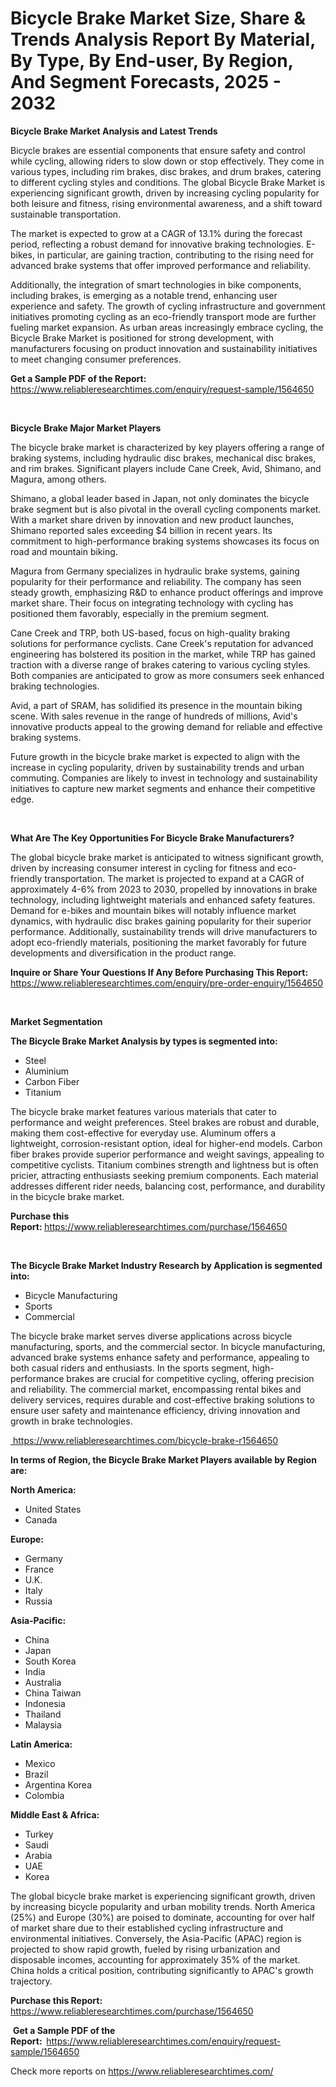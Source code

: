 <p><h1>Bicycle Brake Market Size, Share & Trends Analysis Report By Material, By Type, By End-user, By Region, And Segment Forecasts, 2025 - 2032</h1></p><p><strong>Bicycle Brake Market Analysis and Latest Trends</strong></p>
<p><p>Bicycle brakes are essential components that ensure safety and control while cycling, allowing riders to slow down or stop effectively. They come in various types, including rim brakes, disc brakes, and drum brakes, catering to different cycling styles and conditions. The global Bicycle Brake Market is experiencing significant growth, driven by increasing cycling popularity for both leisure and fitness, rising environmental awareness, and a shift toward sustainable transportation. </p><p>The market is expected to grow at a CAGR of 13.1% during the forecast period, reflecting a robust demand for innovative braking technologies. E-bikes, in particular, are gaining traction, contributing to the rising need for advanced brake systems that offer improved performance and reliability. </p><p>Additionally, the integration of smart technologies in bike components, including brakes, is emerging as a notable trend, enhancing user experience and safety. The growth of cycling infrastructure and government initiatives promoting cycling as an eco-friendly transport mode are further fueling market expansion. As urban areas increasingly embrace cycling, the Bicycle Brake Market is positioned for strong development, with manufacturers focusing on product innovation and sustainability initiatives to meet changing consumer preferences.</p></p>
<p><strong>Get a Sample PDF of the Report:&nbsp;</strong> <a href="https://www.reliableresearchtimes.com/enquiry/request-sample/1564650?utm_campaign=3565&utm_medium=2&utm_source=Github&utm_content=ia&utm_term=04042025&utm_id=bicycle-brake">https://www.reliableresearchtimes.com/enquiry/request-sample/1564650</a></p>
<p>&nbsp;</p>
<p><strong>Bicycle Brake Major Market Players</strong></p>
<p><p>The bicycle brake market is characterized by key players offering a range of braking systems, including hydraulic disc brakes, mechanical disc brakes, and rim brakes. Significant players include Cane Creek, Avid, Shimano, and Magura, among others. </p><p>Shimano, a global leader based in Japan, not only dominates the bicycle brake segment but is also pivotal in the overall cycling components market. With a market share driven by innovation and new product launches, Shimano reported sales exceeding $4 billion in recent years. Its commitment to high-performance braking systems showcases its focus on road and mountain biking.</p><p>Magura from Germany specializes in hydraulic brake systems, gaining popularity for their performance and reliability. The company has seen steady growth, emphasizing R&D to enhance product offerings and improve market share. Their focus on integrating technology with cycling has positioned them favorably, especially in the premium segment.</p><p>Cane Creek and TRP, both US-based, focus on high-quality braking solutions for performance cyclists. Cane Creek's reputation for advanced engineering has bolstered its position in the market, while TRP has gained traction with a diverse range of brakes catering to various cycling styles. Both companies are anticipated to grow as more consumers seek enhanced braking technologies.</p><p>Avid, a part of SRAM, has solidified its presence in the mountain biking scene. With sales revenue in the range of hundreds of millions, Avid's innovative products appeal to the growing demand for reliable and effective braking systems.</p><p>Future growth in the bicycle brake market is expected to align with the increase in cycling popularity, driven by sustainability trends and urban commuting. Companies are likely to invest in technology and sustainability initiatives to capture new market segments and enhance their competitive edge.</p></p>
<p>&nbsp;</p>
<p><strong>What Are The Key Opportunities For Bicycle Brake Manufacturers?</strong></p>
<p><p>The global bicycle brake market is anticipated to witness significant growth, driven by increasing consumer interest in cycling for fitness and eco-friendly transportation. The market is projected to expand at a CAGR of approximately 4-6% from 2023 to 2030, propelled by innovations in brake technology, including lightweight materials and enhanced safety features. Demand for e-bikes and mountain bikes will notably influence market dynamics, with hydraulic disc brakes gaining popularity for their superior performance. Additionally, sustainability trends will drive manufacturers to adopt eco-friendly materials, positioning the market favorably for future developments and diversification in the product range.</p></p>
<p><strong>Inquire or Share Your Questions If Any Before Purchasing This Report:</strong> <a href="https://www.reliableresearchtimes.com/enquiry/pre-order-enquiry/1564650?utm_campaign=3565&utm_medium=2&utm_source=Github&utm_content=ia&utm_term=04042025&utm_id=bicycle-brake">https://www.reliableresearchtimes.com/enquiry/pre-order-enquiry/1564650</a></p>
<p>&nbsp;</p>
<p><strong>Market Segmentation</strong></p>
<p><strong>The Bicycle Brake Market Analysis by types is segmented into:</strong></p>
<p><ul><li>Steel</li><li>Aluminium</li><li>Carbon Fiber</li><li>Titanium</li></ul></p>
<p><p>The bicycle brake market features various materials that cater to performance and weight preferences. Steel brakes are robust and durable, making them cost-effective for everyday use. Aluminum offers a lightweight, corrosion-resistant option, ideal for higher-end models. Carbon fiber brakes provide superior performance and weight savings, appealing to competitive cyclists. Titanium combines strength and lightness but is often pricier, attracting enthusiasts seeking premium components. Each material addresses different rider needs, balancing cost, performance, and durability in the bicycle brake market.</p></p>
<p><strong>Purchase this Report:&nbsp;</strong><a href="https://www.reliableresearchtimes.com/purchase/1564650?utm_campaign=3565&utm_medium=2&utm_source=Github&utm_content=ia&utm_term=04042025&utm_id=bicycle-brake">https://www.reliableresearchtimes.com/purchase/1564650</a></p>
<p>&nbsp;</p>
<p><strong>The Bicycle Brake Market Industry Research by Application is segmented into:</strong></p>
<p><ul><li>Bicycle Manufacturing</li><li>Sports</li><li>Commercial</li></ul></p>
<p><p>The bicycle brake market serves diverse applications across bicycle manufacturing, sports, and the commercial sector. In bicycle manufacturing, advanced brake systems enhance safety and performance, appealing to both casual riders and enthusiasts. In the sports segment, high-performance brakes are crucial for competitive cycling, offering precision and reliability. The commercial market, encompassing rental bikes and delivery services, requires durable and cost-effective braking solutions to ensure user safety and maintenance efficiency, driving innovation and growth in brake technologies.</p></p>
<p><a href="https://www.reliableresearchtimes.com/bicycle-brake-r1564650?utm_campaign=3565&utm_medium=2&utm_source=Github&utm_content=ia&utm_term=04042025&utm_id=bicycle-brake">&nbsp;https://www.reliableresearchtimes.com/bicycle-brake-r1564650</a></p>
<p><strong>In terms of Region, the Bicycle Brake Market Players available by Region are:</strong></p>
<p>
    <p> <strong> North America: </strong>
        <ul>
            <li>United States</li>
            <li>Canada</li>
        </ul>
        </p> 
    <p> <strong> Europe: </strong>
        <ul>
            <li>Germany</li>
            <li>France</li>
            <li>U.K.</li>
            <li>Italy</li>
            <li>Russia</li>
        </ul>
        </p> 
    <p> <strong> Asia-Pacific: </strong>
        <ul>
            <li>China</li>
            <li>Japan</li>
            <li>South Korea</li>
            <li>India</li>
            <li>Australia</li>
            <li>China Taiwan</li>
            <li>Indonesia</li>
            <li>Thailand</li>
            <li>Malaysia</li>
        </ul>
        </p> 
    <p> <strong> Latin America: </strong>
        <ul>
            <li>Mexico</li>
            <li>Brazil</li>
            <li>Argentina Korea</li>
            <li>Colombia</li>
        </ul>
        </p> 
    <p> <strong> Middle East & Africa: </strong>
        <ul>
            <li>Turkey</li>
            <li>Saudi</li>
            <li>Arabia</li>
            <li>UAE</li>
            <li>Korea</li>
        </ul>
    </p>
    </p>
<p><p>The global bicycle brake market is experiencing significant growth, driven by increasing bicycle popularity and urban mobility trends. North America (25%) and Europe (30%) are poised to dominate, accounting for over half of market share due to their established cycling infrastructure and environmental initiatives. Conversely, the Asia-Pacific (APAC) region is projected to show rapid growth, fueled by rising urbanization and disposable incomes, accounting for approximately 35% of the market. China holds a critical position, contributing significantly to APAC's growth trajectory.</p></p>
<p><strong>Purchase this Report: </strong><a href="https://www.reliableresearchtimes.com/purchase/1564650?utm_campaign=3565&utm_medium=2&utm_source=Github&utm_content=ia&utm_term=04042025&utm_id=bicycle-brake">https://www.reliableresearchtimes.com/purchase/1564650</a></p>
<p>&nbsp;<strong>Get a Sample PDF of the Report:&nbsp;&nbsp;</strong><a href="https://www.reliableresearchtimes.com/enquiry/request-sample/1564650?utm_campaign=3565&utm_medium=2&utm_source=Github&utm_content=ia&utm_term=04042025&utm_id=bicycle-brake">https://www.reliableresearchtimes.com/enquiry/request-sample/1564650</a></p>
<p><strong></strong></p>
<p>Check more reports on <a href="https://www.reliableresearchtimes.com/?utm_campaign=3565&utm_medium=2&utm_source=Github&utm_content=ia&utm_term=04042025&utm_id=bicycle-brake">https://www.reliableresearchtimes.com/</a></p>